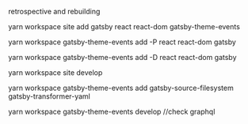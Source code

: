 retrospective and rebuilding

yarn workspace site add gatsby react react-dom gatsby-theme-events

yarn workspace gatsby-theme-events add -P react react-dom gatsby

yarn workspace gatsby-theme-events add -D react react-dom gatsby

yarn workspace site develop

yarn workspace gatsby-theme-events add gatsby-source-filesystem gatsby-transformer-yaml

yarn workspace gatsby-theme-events develop //check graphql
